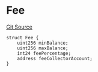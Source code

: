 # Fee
[Git Source](https://github.com/thrackle-io/tron/blob/a0e7b20980bb06404eb010a144cfad3764962831/src/client/token/handler/diamond/RuleStorage.sol)


```solidity
struct Fee {
    uint256 minBalance;
    uint256 maxBalance;
    int24 feePercentage;
    address feeCollectorAccount;
}
```

